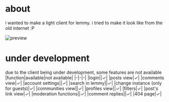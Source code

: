 # about
i wanted to make a light client for lemmy. i tried to make it look like from the old internet :P

![preview](https://github.com/user-attachments/assets/dd701ad1-eb5a-4a9f-89a6-d4677ca9f818)

# under development
due to the client being under development, some features are not available
|function|available|not available|
|-|-|-|
|login||✓|
|posts view|✓|
|comments view|✓|
|account settings||✓|
|search in lemmy||✓|
|change instance (only for guests)|✓|
|communities view||✓|
|profiles view||✓|
|filters|✓|
|post's link view|✓|
|moderation functions||✓|
|comment replies||✓|
|404 page|✓|

